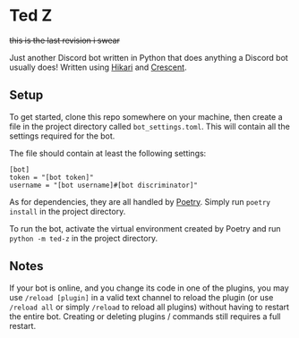 # Ted Z
~~this is the last revision i swear~~

Just another Discord bot written in Python that does anything a Discord bot usually does!
Written using [Hikari](https://github.com/hikari-py/hikari) and [Crescent](https://github.com/magpie-dev/hikari-crescent).

## Setup
To get started, clone this repo somewhere on your machine, then create a file in the project directory called `bot_settings.toml`. This will contain all the settings required for the bot.

The file should contain at least the following settings:
```
[bot]
token = "[bot token]"
username = "[bot username]#[bot discriminator]"
```

As for dependencies, they are all handled by [Poetry](https://github.com/python-poetry/poetry). Simply run `poetry install` in the project directory.

To run the bot, activate the virtual environment created by Poetry and run `python -m ted-z` in the project directory.

## Notes
If your bot is online, and you change its code in one of the plugins, you may use `/reload [plugin]` in a valid text channel to reload the plugin (or use `/reload all` or simply `/reload` to reload all plugins) without having to restart the entire bot. Creating or deleting plugins / commands still requires a full restart.